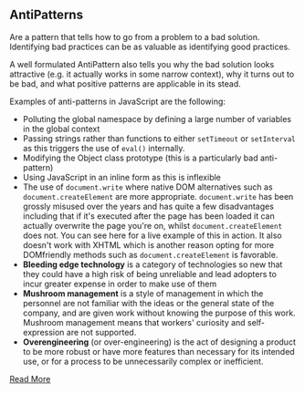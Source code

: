 ## AntiPatterns
Are a pattern that tells how to go from a problem to a bad solution. Identifying bad practices can be as valuable as identifying good practices.

A well formulated AntiPattern also tells you why the bad solution looks attractive (e.g. it actually works in some narrow context), why it turns out to be bad, and what positive patterns are applicable in its stead.

Examples of anti-patterns in JavaScript are the following:
* Polluting the global namespace by defining a large number of variables in the global context
* Passing strings rather than functions to either `setTimeout` or `setInterval` as this triggers the use of `eval()` internally.
* Modifying the Object class prototype (this is a particularly bad anti-pattern)
* Using JavaScript in an inline form as this is inflexible
* The use of `document.write` where native DOM alternatives such as `document.createElement`
    are more appropriate. `document.write` has been grossly misused over
    the years and has quite a few disadvantages including that if it's executed after the
    page has been loaded it can actually overwrite the page you're on, whilst `document.createElement`
    does not. You can see here for a live example of this in action.
    It also doesn't work with XHTML which is another reason opting for more DOMfriendly
    methods such as `document.createElement` is favorable.
* __Bleeding edge technology__ is a category of technologies so new that they could have a high risk of being unreliable and lead adopters to incur greater expense in order to make use of them
* __Mushroom management__ is a style of management in which the personnel are not familiar with the ideas or the general state of the company, and are given work without knowing the purpose of this work. Mushroom management means that workers' curiosity and self-expression are not supported.
* __Overengineering__ (or over-engineering) is the act of designing a product to be more robust or have more features than necessary for its intended use, or for a process to be unnecessarily complex or inefficient.

[Read More](https://en.wikipedia.org/wiki/Anti-pattern#Examples)
